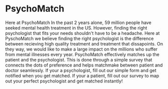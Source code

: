 # PsychoMatch
Here at PsychoMatch
In the past 2 years alone, 59 million people have seeked mental health treatment in the US. However, finding the right psychologist that fits your needs shouldn't have to be a headache.
Here at PyschoMatch we believe finding the right psychologist is the difference between recieving high quality treatment and treatment that dissapoints.
On they way, we would like to make a large impact on the millions who suffer from mental illnesses every year. 
PsychoMatch effectively matches up the patient and the psychologist. 
This is done through a simple survey that connects the dots of preference and helps matchmake between patient and doctor seamlessly. 
If your a psychologist, fill out our simple form and get notified when you get matched. 
If your a patient, fill out our survey to map  out your perfect psychologist and get matched instantly! 
